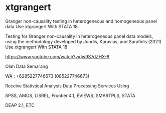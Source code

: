 # xtgrangert
Granger non-causality testing in heterogeneous and homogeneous panel data Use xtgrangert With STATA 18

Testing for Granger non-causality in heterogeneous panel data models, using the methodology developed by Juodis, Karavias, and Sarafidis (2021) Use xtgrangert With STATA 18

https://www.youtube.com/watch?v=Iw9S7dZHX-8

Olah Data Semarang

WA : +6285227746673 (085227746673)

Receive Statistical Analysis Data Processing Services Using

SPSS, AMOS, LISREL, Frontier 4.1, EVIEWS, SMARTPLS, STATA

DEAP 2.1, ETC
